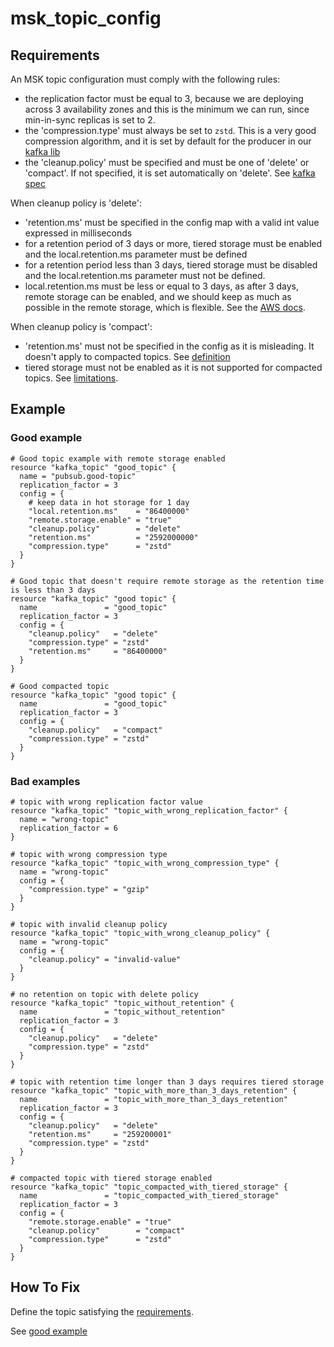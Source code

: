 # msk_topic_config

## Requirements

An MSK topic configuration must comply with the following rules:
- the replication factor must be equal to 3, because we are deploying across 3 availability zones and this is the minimum we can run, since min-in-sync replicas is set to 2. 
- the 'compression.type' must always be set to `zstd`. This is a very good compression algorithm, and it is set by default for the producer in our [kafka lib](https://github.com/utilitywarehouse/uwos-go/tree/main/pubsub/kafka)
- the 'cleanup.policy' must be specified and must be one of 'delete' or 'compact'. If not specified, it is set automatically on 'delete'. See [kafka spec](https://kafka.apache.org/30/generated/topic_config.html#topicconfigs_cleanup.policy)

When cleanup policy is 'delete': 
- 'retention.ms' must be specified in the config map with a valid int value expressed in milliseconds
- for a retention period of 3 days or more, tiered storage must be enabled and the local.retention.ms parameter must be defined
- for a retention period less than 3 days, tiered storage must be disabled and the local.retention.ms parameter must not be defined.
- local.retention.ms must be less or equal to 3 days, as after 3 days, remote storage can be enabled, and we should keep as much as possible in the remote storage, which is flexible.
  See the [AWS docs](https://docs.aws.amazon.com/msk/latest/developerguide/msk-tiered-storage.html#msk-tiered-storage-constraints).

When cleanup policy is 'compact':
- 'retention.ms' must  not be specified in the config as it is misleading. It doesn't apply to compacted topics. See [definition](https://docs.confluent.io/platform/current/installation/configuration/topic-configs.html#retention-ms)
- tiered storage must not be enabled as it is not supported for compacted topics. See [limitations](https://docs.aws.amazon.com/msk/latest/developerguide/msk-tiered-storage.html#msk-tiered-storage-constraints).

## Example

### Good example

```hcl
# Good topic example with remote storage enabled
resource "kafka_topic" "good_topic" {
  name = "pubsub.good-topic"
  replication_factor = 3
  config = {
    # keep data in hot storage for 1 day
    "local.retention.ms"    = "86400000"
    "remote.storage.enable" = "true"
    "cleanup.policy"        = "delete"
    "retention.ms"          = "2592000000"
    "compression.type"      = "zstd"
  }
}

# Good topic that doesn't require remote storage as the retention time is less than 3 days
resource "kafka_topic" "good topic" {
  name               = "good_topic"
  replication_factor = 3
  config = {
    "cleanup.policy"   = "delete"
    "compression.type" = "zstd"
    "retention.ms"     = "86400000"
  }
}

# Good compacted topic
resource "kafka_topic" "good topic" {
  name               = "good_topic"
  replication_factor = 3
  config = {
    "cleanup.policy"   = "compact"
    "compression.type" = "zstd"
  }
}
```

### Bad examples
```hcl
# topic with wrong replication factor value
resource "kafka_topic" "topic_with_wrong_replication_factor" {
  name = "wrong-topic"
  replication_factor = 6
}

# topic with wrong compression type
resource "kafka_topic" "topic_with_wrong_compression_type" {
  name = "wrong-topic"
  config = {
    "compression.type" = "gzip"
  }
}

# topic with invalid cleanup policy
resource "kafka_topic" "topic_with_wrong_cleanup_policy" {
  name = "wrong-topic"
  config = {
    "cleanup.policy" = "invalid-value"
  }
}

# no retention on topic with delete policy
resource "kafka_topic" "topic_without_retention" {
  name               = "topic_without_retention"
  replication_factor = 3
  config = {
    "cleanup.policy"   = "delete"
    "compression.type" = "zstd"
  }
}

# topic with retention time longer than 3 days requires tiered storage
resource "kafka_topic" "topic_with_more_than_3_days_retention" {
  name               = "topic_with_more_than_3_days_retention"
  replication_factor = 3
  config = {
    "cleanup.policy"   = "delete"
    "retention.ms"     = "259200001"
    "compression.type" = "zstd"
  }
}

# compacted topic with tiered storage enabled
resource "kafka_topic" "topic_compacted_with_tiered_storage" {
  name               = "topic_compacted_with_tiered_storage"
  replication_factor = 3
  config = {
    "remote.storage.enable" = "true"
    "cleanup.policy"        = "compact"
    "compression.type"      = "zstd"
  }
}
```

## How To Fix

Define the topic satisfying the [requirements](#requirements).

See [good example](#good-example)
